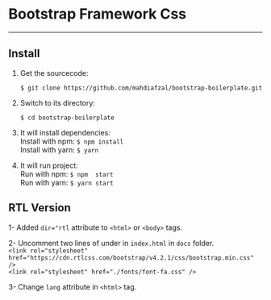 # Bootstrap Framework Css

---

## Install

1. Get the sourcecode:
    ```
    $ git clone https://github.com/mahdiafzal/bootstrap-boilerplate.git
    ```

2. Switch to its directory:
    ```
    $ cd bootstrap-boilerplate
    ```

3. It will install dependencies: <br />
    Install with npm:  ``` $ npm install ``` <br />
    Install with yarn: ``` $ yarn ```

4. It will run project: <br />
    Run with npm:  ``` $ npm  start ``` <br />
    Run with yarn: ``` $ yarn start ```

## RTL Version

1- Added `dir="rtl` attribute to `<html>` or `<body>` tags.

2- Uncomment two lines of under in `index.html` in `docs` folder. <br />
    ```
    <link rel="stylesheet" href="https://cdn.rtlcss.com/bootstrap/v4.2.1/css/bootstrap.min.css" />
    ```
    <br />
    ```
    <link rel="stylesheet" href="./fonts/font-fa.css" />
    ```

3- Change `lang` attribute in `<html>` tag.
